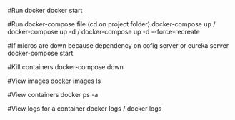 #Run docker
docker start

#Run docker-compose file (cd on project folder)
docker-compose up / docker-compose up -d / docker-compose up -d --force-recreate

#If micros are down because dependency on cofig server or eureka server
docker-compose start

#Kill containers
docker-compose down

#View images
docker images ls

#View containers
docker ps -a

#View logs for a container
docker logs <container-id> / docker logs <container-name>

